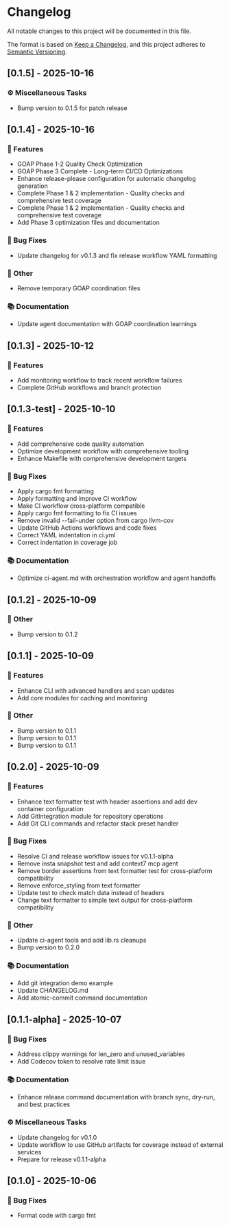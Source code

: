 # Changelog

All notable changes to this project will be documented in this file.

The format is based on [Keep a Changelog](https://keepachangelog.com/en/1.0.0/),
and this project adheres to [Semantic Versioning](https://semver.org/spec/v2.0.0.html).

## [0.1.5] - 2025-10-16

### ⚙️ Miscellaneous Tasks

- Bump version to 0.1.5 for patch release

## [0.1.4] - 2025-10-16

### 🚀 Features

- GOAP Phase 1-2 Quality Check Optimization
- GOAP Phase 3 Complete - Long-term CI/CD Optimizations
- Enhance release-please configuration for automatic changelog generation
- Complete Phase 1 & 2 implementation - Quality checks and comprehensive test coverage
- Complete Phase 1 & 2 implementation - Quality checks and comprehensive test coverage
- Add Phase 3 optimization files and documentation

### 🐛 Bug Fixes

- Update changelog for v0.1.3 and fix release workflow YAML formatting

### 💼 Other

- Remove temporary GOAP coordination files

### 📚 Documentation

- Update agent documentation with GOAP coordination learnings

## [0.1.3] - 2025-10-12

### 🚀 Features

- Add monitoring workflow to track recent workflow failures
- Complete GitHub workflows and branch protection

## [0.1.3-test] - 2025-10-10

### 🚀 Features

- Add comprehensive code quality automation
- Optimize development workflow with comprehensive tooling
- Enhance Makefile with comprehensive development targets

### 🐛 Bug Fixes

- Apply cargo fmt formatting
- Apply formatting and improve CI workflow
- Make CI workflow cross-platform compatible
- Apply cargo fmt formatting to fix CI issues
- Remove invalid --fail-under option from cargo llvm-cov
- Update GitHub Actions workflows and code fixes
- Correct YAML indentation in ci.yml
- Correct indentation in coverage job

### 📚 Documentation

- Optimize ci-agent.md with orchestration workflow and agent handoffs

## [0.1.2] - 2025-10-09

### 💼 Other

- Bump version to 0.1.2

## [0.1.1] - 2025-10-09

### 🚀 Features

- Enhance CLI with advanced handlers and scan updates
- Add core modules for caching and monitoring

### 💼 Other

- Bump version to 0.1.1
- Bump version to 0.1.1
- Bump version to 0.1.1

## [0.2.0] - 2025-10-09

### 🚀 Features

- Enhance text formatter test with header assertions and add dev container configuration
- Add GitIntegration module for repository operations
- Add Git CLI commands and refactor stack preset handler

### 🐛 Bug Fixes

- Resolve CI and release workflow issues for v0.1.1-alpha
- Remove insta snapshot test and add context7 mcp agent
- Remove border assertions from text formatter test for cross-platform compatibility
- Remove enforce_styling from text formatter
- Update test to check match data instead of headers
- Change text formatter to simple text output for cross-platform compatibility

### 💼 Other

- Update ci-agent tools and add lib.rs cleanups
- Bump version to 0.2.0

### 📚 Documentation

- Add git integration demo example
- Update CHANGELOG.md
- Add atomic-commit command documentation

## [0.1.1-alpha] - 2025-10-07

### 🐛 Bug Fixes

- Address clippy warnings for len_zero and unused_variables
- Add Codecov token to resolve rate limit issue

### 📚 Documentation

- Enhance release command documentation with branch sync, dry-run, and best practices

### ⚙️ Miscellaneous Tasks

- Update changelog for v0.1.0
- Update workflow to use GitHub artifacts for coverage instead of external services
- Prepare for release v0.1.1-alpha

## [0.1.0] - 2025-10-06

### 🐛 Bug Fixes

- Format code with cargo fmt